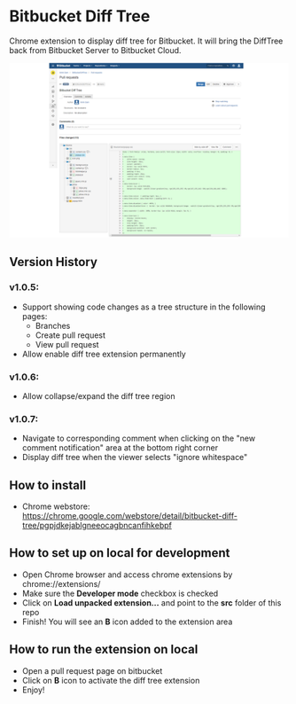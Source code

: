 # Bitbucket Diff Tree

Chrome extension to display diff tree for Bitbucket. It will bring the DiffTree back from Bitbucket Server to Bitbucket Cloud. 

![BitbucketDiffTree on GitHub](dist/screenshot_1280x800.png)

## Version History
### v1.0.5:
* Support showing code changes as a tree structure in the following pages: 
    - Branches
    - Create pull request
    - View pull request
* Allow enable diff tree extension permanently

### v1.0.6:
* Allow collapse/expand the diff tree region

### v1.0.7:
* Navigate to corresponding comment when clicking on the "new comment notification" area at the bottom right corner
* Display diff tree when the viewer selects "ignore whitespace"

## How to install
- Chrome webstore: https://chrome.google.com/webstore/detail/bitbucket-diff-tree/pgpjdkejablgneeocagbncanfihkebpf

## How to set up on local for development

- Open Chrome browser and access chrome extensions by chrome://extensions/
- Make sure the __Developer mode__ checkbox is checked
- Click on __Load unpacked extension...__ and point to the __src__ folder of this repo
- Finish! You will see an __B__ icon added to the extension area

## How to run the extension on local

- Open a pull request page on bitbucket
- Click on __B__ icon to activate the diff tree extension
- Enjoy!
